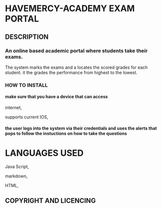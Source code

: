 # HAVEMERCY-ACADEMY EXAM PORTAL
## DESCRIPTION
### An online based academic portal where students take their exams. 
The system marks the exams and a locates the scored grades for each student.
it the grades the performance from highest to the lowest.

### HOW TO INSTALL
 #### make sure that you have a device that can access 
 internet,

 supports current IOS,

 #### the user logs  into the system via their credentials and uses the alerts that pops to follow the instuctions on how to take the questions

# LANGUAGES USED
Java Script,

markdown,

HTML,

## COPYRIGHT AND LICENCING

